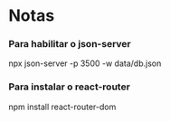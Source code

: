 # Notas

### Para habilitar o json-server
npx json-server -p 3500 -w data/db.json

### Para instalar o react-router
npm install react-router-dom